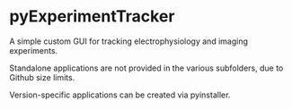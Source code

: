 # pyExperimentTracker
A simple custom GUI for tracking electrophysiology and imaging experiments.

Standalone applications are not provided in the various subfolders, due to Github size limits.

Version-specific applications can be created via pyinstaller.
